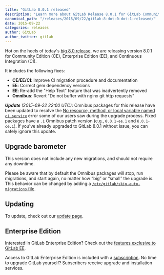 ```yaml
---
title: "GitLab 8.0.1 released"
description: "Learn more about GitLab Release 8.0.1 for GitLab Community Edition (CE) and Enterprise Edition (EE)"
canonical_path: "/releases/2015/09/22/gitlab-8-dot-0-dot-1-released/"
date: 2015-09-22
categories: releases
author: GitLab
author_twitter: gitlab
---
```


Hot on the heels of today's [big 8.0 release](/releases/2015/09/22/gitlab-8-0-released/),
we are releasing version 8.0.1 for Community Edition (CE), Enterprise Edition
(EE), and Continuous Integration (CI).

It includes the following fixes:

- **CE/EE/CI**: Improve CI migration procedure and documentation
- **EE**: Correct gem dependency versions
- **EE**: Re-add the "Help Text" feature that was inadvertently removed
- **Omnibus**: Revert "Do not buffer with nginx git http requests"

<!-- more -->

***Update*** *(2015-09-22 22:00 UTC)*: Omnibus packages for this release have
been updated to resolve the [No resource, method, or local variable named
`ci_service`](https://gitlab.com/gitlab-org/gitlab-ce/issues/2670) error some of
our users saw during the upgrade process. Fixed packages have a `.1` Omnibus
patch version (e.g., `8.0.1-ee.1` and `8.0.1-ce.1`). If you've already upgraded
to GitLab 8.0.1 without issue, you can safely ignore this update.

## Upgrade barometer

This version does not include any new migrations, and should not require any
downtime.

Please be aware that by default the Omnibus packages will stop, run migrations,
and start again, no matter how “big” or “small” the upgrade is. This behavior
can be changed by adding a [`/etc/gitlab/skip-auto-migrations`
file](http://doc.gitlab.com/omnibus/update/README.html).

## Updating

To update, check out our [update page](/update/).

## Enterprise Edition

Interested in GitLab Enterprise Edition?
Check out the [features exclusive to GitLab EE](/features/#enterprise).

Access to GitLab Enterprise Edition is included with a [subscription](http://www.gitlab.com/pricing).
No time to upgrade GitLab yourself?
Subscribers receive upgrade and installation services.

